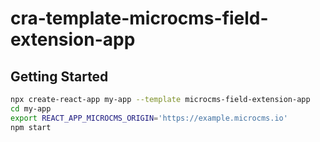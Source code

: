 # cra-template-microcms-field-extension-app

## Getting Started

```sh
npx create-react-app my-app --template microcms-field-extension-app
cd my-app
export REACT_APP_MICROCMS_ORIGIN='https://example.microcms.io'
npm start
```
